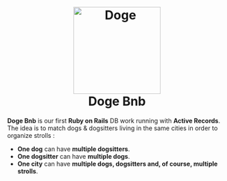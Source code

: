 <h1 align="center">
  <br>
  <a href="https://www.youtube.com/watch?v=Yj7ja6BANLM&frags=pl%2Cwn"><img src="https://shiba.app/shiba.png" alt="Doge" width="200"></a>
  <br>
  Doge Bnb
  <br>
</h1>

**Doge Bnb** is our first **Ruby on Rails** DB work running with **Active Records**. The idea is to match dogs & dogsitters living in the same cities in order to organize strolls :

* **One dog** can have **multiple dogsitters**.
* **One dogsitter** can have **multiple dogs**.
* **One city** can have **multiple dogs, dogsitters and, of course, multiple strolls**.

